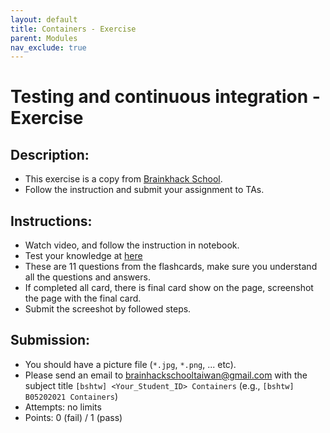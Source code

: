 ```yaml
---
layout: default
title: Containers - Exercise
parent: Modules
nav_exclude: true
---
```


# Testing and continuous integration - Exercise

## Description:

- This exercise is a copy from [Brainkhack School](https://school.brainhackmtl.org/modules/containers/).
- Follow the instruction and submit your assignment to TAs.

## Instructions:

- Watch video, and follow the instruction in notebook.
- Test your knowledge at [here](https://flashcards.wizardzines.com/container-basics/)
- These are 11 questions from the flashcards, make sure you understand all the questions and answers.
- If completed all card, there is final card show on the page, screenshot the page with the final card.
- Submit the screeshot by followed steps.

## Submission:

- You should have a picture file (`*.jpg`, `*.png`, ... etc).
- Please send an email to brainhackschooltaiwan@gmail.com with the subject title `[bshtw] <Your_Student_ID> Containers` (e.g., `[bshtw] B05202021 Containers`) 
- Attempts: no limits
- Points: 0 (fail) / 1 (pass)
